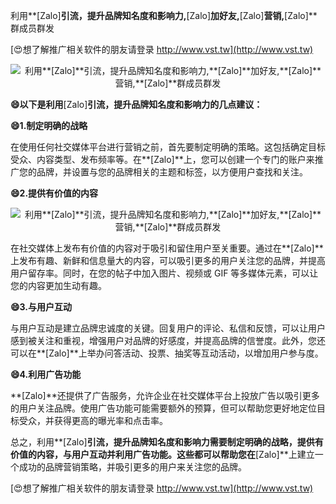 利用**[Zalo]**引流，提升品牌知名度和影响力,**[Zalo]**加好友,**[Zalo]**营销,**[Zalo]**群成员群发

[😍想了解推广相关软件的朋友请登录 http://www.vst.tw](http://www.vst.tw)

 <center><img src="https://vst.tw/MP4/tuiguang/png/5.png" alt="利用**[Zalo]**引流，提升品牌知名度和影响力,**[Zalo]**加好友,**[Zalo]**营销,**[Zalo]**群成员群发"></center>

**😄以下是利用**[Zalo]**引流，提升品牌知名度和影响力的几点建议：**

**😄1.制定明确的战略**

在使用任何社交媒体平台进行营销之前，首先要制定明确的策略。这包括确定目标受众、内容类型、发布频率等。在**[Zalo]**上，您可以创建一个专门的账户来推广您的品牌，并设置与您的品牌相关的主题和标签，以方便用户查找和关注。

**😄2.提供有价值的内容**

 <center><img src="https://vst.tw/MP4/tuiguang/png/3.png" alt="利用**[Zalo]**引流，提升品牌知名度和影响力,**[Zalo]**加好友,**[Zalo]**营销,**[Zalo]**群成员群发"></center>

在社交媒体上发布有价值的内容对于吸引和留住用户至关重要。通过在**[Zalo]**上发布有趣、新鲜和信息量大的内容，可以吸引更多的用户关注您的品牌，并提高用户留存率。同时，在您的帖子中加入图片、视频或 GIF 等多媒体元素，可以让您的内容更加生动有趣。

**😄3.与用户互动**

与用户互动是建立品牌忠诚度的关键。回复用户的评论、私信和反馈，可以让用户感到被关注和重视，增强用户对品牌的好感度，并提高品牌的信誉度。此外，您还可以在**[Zalo]**上举办问答活动、投票、抽奖等互动活动，以增加用户参与度。

**😄4.利用广告功能**

**[Zalo]**还提供了广告服务，允许企业在社交媒体平台上投放广告以吸引更多的用户关注品牌。使用广告功能可能需要额外的预算，但可以帮助您更好地定位目标受众，并获得更高的曝光率和点击率。

总之，利用**[Zalo]**引流，提升品牌知名度和影响力需要制定明确的战略，提供有价值的内容，与用户互动并利用广告功能。这些都可以帮助您在**[Zalo]**上建立一个成功的品牌营销策略，并吸引更多的用户来关注您的品牌。

[😍想了解推广相关软件的朋友请登录 http://www.vst.tw](http://www.vst.tw)



